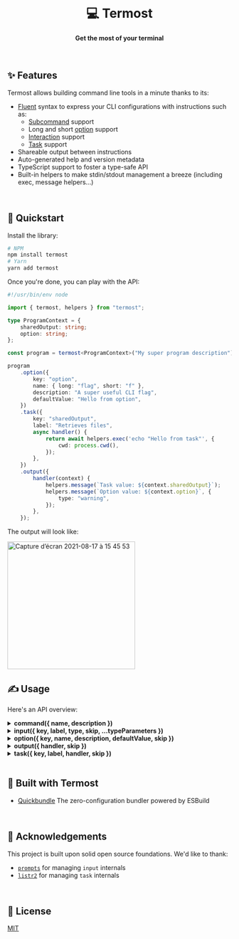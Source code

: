 <br>
<div align="center">
    <h1>💻 Termost</h1>
    <strong>Get the most of your terminal</strong>
</div>
<br>
<br>

## ✨ Features

Termost allows building command line tools in a minute thanks to its:

-   [Fluent](https://en.wikipedia.org/wiki/Fluent_interface) syntax to express your CLI configurations with instructions such as:
    -   [Subcommand](example/withCommand.ts) support
    -   Long and short [option](example/withOption.ts) support
    -   [Interaction](example/withInput.ts) support
    -   [Task](example/withTask.ts) support
-   Shareable output between instructions
-   Auto-generated help and version metadata
-   TypeScript support to foster a type-safe API
-   Built-in helpers to make stdin/stdout management a breeze (including exec, message helpers...)

<br>

## 🚀 Quickstart

Install the library:

```bash
# NPM
npm install termost
# Yarn
yarn add termost
```

Once you're done, you can play with the API:

```ts
#!/usr/bin/env node

import { termost, helpers } from "termost";

type ProgramContext = {
	sharedOutput: string;
	option: string;
};

const program = termost<ProgramContext>("My super program description");

program
	.option({
		key: "option",
		name: { long: "flag", short: "f" },
		description: "A super useful CLI flag",
		defaultValue: "Hello from option",
	})
	.task({
		key: "sharedOutput",
		label: "Retrieves files",
		async handler() {
			return await helpers.exec('echo "Hello from task"', {
				cwd: process.cwd(),
			});
		},
	})
	.output({
		handler(context) {
			helpers.message(`Task value: ${context.sharedOutput}`);
			helpers.message(`Option value: ${context.option}`, {
				type: "warning",
			});
		},
	});
```

The output will look like:

<img width="287" alt="Capture d’écran 2021-08-17 à 15 45 53" src="https://user-images.githubusercontent.com/10498826/129737100-52d70ee4-66a1-4f56-96ec-b56c7f378a50.png">

<br>

## ✍️ Usage

Here's an API overview:

<details>
<summary><b>command({ name, description })</b></summary>
<p>

The `command` API creates a new subcommand context.  
Please note that the root command context is shared across subcommands but subcommand's contexts are scoped and not accessible between each other.

```ts
#!/usr/bin/env node

import { termost, helpers } from "termost";

const program = termost("Example to showcase the `command` API");

program
	.command({
		name: "build",
		description: "Transpile and bundle in production mode",
	})
	.output({
		handler(context, argv) {
			helpers.message(`👋 Hello, I'm the ${argv.command} command`);
		},
	});

program
	.command({
		name: "watch",
		description: "Rebuild your assets on any code change",
	})
	.output({
		handler(context, argv) {
			helpers.message(`👋 Hello, I'm the ${argv.command} command`, {
				type: "warning",
			});
		},
	});
```

</p>
</details>

<details>
<summary><b>input({ key, label, type, skip, ...typeParameters })</b></summary>
<p>

The `input` API creates an interactive prompt.  
It supports several types:

```ts
#!/usr/bin/env node

import { termost, helpers } from "termost";

type ProgramContext = {
	input1: "singleOption1" | "singleOption2";
	input2: Array<"multipleOption1" | "multipleOption2">;
	input3: boolean;
	input4: string;
};

const program = termost<ProgramContext>("Example to showcase the `input` API");

program
	.input({
		type: "select",
		key: "input1",
		label: "What is your single choice?",
		options: ["singleOption1", "singleOption2"],
		defaultValue: "singleOption2",
	})
	.input({
		type: "multiselect",
		key: "input2",
		label: "What is your multiple choices?",
		options: ["multipleOption1", "multipleOption2"],
		defaultValue: ["multipleOption2"],
	})
	.input({
		type: "confirm",
		key: "input3",
		label: "Are you sure to skip next input?",
		defaultValue: false,
	})
	.input({
		type: "text",
		key: "input4",
		label: (context) =>
			`Dynamic input label generated from a contextual value: ${context.input1}`,
		defaultValue: "Empty input",
		skip(context) {
			return Boolean(context.input3);
		},
	})
	.output({
		handler(context) {
			helpers.message(JSON.stringify(context, null, 4));
		},
	});
```

</p>
</details>

<details>
<summary><b>option({ key, name, description, defaultValue, skip })</b></summary>
<p>

The `option` API defines a contextual CLI option.  
The option value can be accessed by any following instructions through its `key` property from the current context.

```ts
#!/usr/bin/env node

import { termost, helpers } from "termost";

type ProgramContext = {
	optionWithAlias: number;
	optionWithoutAlias: string;
};

const program = termost<ProgramContext>("Example to showcase the `option` API");

program
	.option({
		key: "optionWithAlias",
		name: { long: "shortOption", short: "s" },
		description: "Useful CLI flag",
		defaultValue: 0,
	})
	.option({
		key: "optionWithoutAlias",
		name: "longOption",
		description: "Useful CLI flag",
		defaultValue: "defaultValue",
	})
	.output({
		handler(context) {
			helpers.message(JSON.stringify(context, null, 2));
		},
	});
```

</p>
</details>

<details>
<summary><b>output({ handler, skip })</b></summary>
<p>

The `output` executes any kind of operation without being hidden by a loader (in contrast to `task` API).

```ts
#!/usr/bin/env node

import { termost, helpers } from "termost";

const program = termost("Example to showcase the `output` API");

program.output({
	handler(context) {
		const content =
			"A content formatted thanks to the `print` helper presets.";

		helpers.message(content);
		helpers.message(content, { type: "warning" });
		helpers.message(content, { type: "error" });
		helpers.message(content, { type: "success" });
		helpers.message(content, {
			type: "information",
			label: "👋 You can also customize the label",
		});
		helpers.message(["I support also", "multilines", "with array input"], {
			type: "information",
			label: "👋 You can also customize the label",
		});
		console.log(
			helpers.format(
				"\nYou can also have a total control on the formatting through the `format` helper.",
				{
					color: "white",
					modifier: ["italic", "strikethrough", "bold"],
				}
			)
		);
	},
});
```

</p>
</details>

<details>
<summary><b>task({ key, label, handler, skip })</b></summary>
<p>

The `task` runs an asynchronous operation in an opinionated way (with a loader and a formatted successfull/unsuccessful output).

```ts
#!/usr/bin/env node

import { termost, helpers } from "termost";

type ProgramContext = {
	computedFromOtherTaskValues: "big" | "small";
	execOutput: string;
	size: number;
};

const program = termost<ProgramContext>("Example to showcase the `task` API");

program
	.task({
		key: "size",
		label: "Task with returned value (persisted)",
		async handler() {
			return 45;
		},
	})
	.task({
		label: "Task with side-effect only (no persisted value)",
		handler() {
			// @note: side-effect only handler
		},
	})
	.task({
		key: "computedFromOtherTaskValues",
		label: "Task can also access other persisted task context",
		handler(context) {
			if (context.size > 2000) {
				return Promise.resolve("big");
			}

			return Promise.resolve("small");
		},
	})
	.task({
		key: "execOutput",
		label: "Or even execute external commands thanks to its provided helpers",
		handler(context) {
			return helpers.exec("ls -al");
		},
	})
	.task({
		label: "A task can be skipped as well",
		async handler() {
			await wait(2000);

			return Promise.resolve("Super long task");
		},
		skip(context) {
			const needOptimization = context.size > 2000;

			return !needOptimization;
		},
	})
	.task({
		label: (context) =>
			`A task can have a dynamic label generated from contextual values: ${context.computedFromOtherTaskValues}`,
		async handler() {},
	})
	.output({
		handler(context) {
			helpers.message(
				`A task with a specified "key" can be retrieved here. Size = ${context.size}. If no "key" was specified the task returned value cannot be persisted across program instructions.`
			);

			console.info(JSON.stringify(context, null, 2));
		},
	});

const wait = (delay: number) => {
	return new Promise((resolve) => setTimeout(resolve, delay));
};
```

</p>
</details>

<br>

## 🤩 Built with Termost

-   [Quickbundle](https://github.com/adbayb/quickbundle) The zero-configuration bundler powered by ESBuild

<br>

## 💙 Acknowledgements

This project is built upon solid open source foundations. We'd like to thank:

-   [`prompts`](https://www.npmjs.com/package/prompts) for managing `input` internals
-   [`listr2`](https://www.npmjs.com/package/listr2) for managing `task` internals

<br>

## 📖 License

[MIT](./LICENSE "License MIT")
